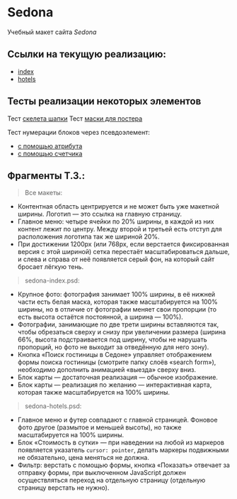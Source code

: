 # Sedona
Учебный макет сайта *Sedona*


## Ссылки на текущую реализацию:

- [index](https://ayrgrant.github.io/sedona/)
- [hotels](https://ayrgrant.github.io/sedona/hotels.html)


## Тесты реализации некоторых элементов

Тест [скелета шапки](https://jsfiddle.net/6ybucgyv/)
Тест [маски для постера](https://jsfiddle.net/wkxLu1mh/2/)

Тест нумерации блоков через псевдоэлемент:

- [с помощью атрибута](https://jsfiddle.net/59gd5qjd/)
- [с помощью счетчика](https://jsfiddle.net/59gd5qjd/1/)


## Фрагменты Т.З.:

>Все макеты:
>
- Контентная область центрируется и не может быть уже макетной ширины.
Логотип — это ссылка на главную страницу.
- Главное меню: четыре ячейки по 20% ширины, в каждой из них контент лежит по центру. Между второй и третьей есть отступ для расположения логотипа так же шириной 20%.
- При достижении 1200px (или 768px, если верстается фиксированная версия с этой шириной) сетка перестаёт масштабироваться дальше, и слева и справа от неё появляется серый фон, на который сайт бросает лёгкую тень.

>sedona-index.psd:
>
- Крупное фото: фотография занимает 100% ширины, в её нижней части есть белая маска, которая также масштабируется на 100% ширины, но в отличие от фотографии меняет свои пропорции (то есть высота остаётся постоянной, а ширина — 100%).
- Фотографии, занимающие по две трети ширины вставляются так, чтобы обрезаться сверху и снизу при увеличении размера (ширина 66%, высота подстраивается под ширину, чтобы не нарушать пропорций, но фото не выходит за отведённую для него зону).
- Кнопка «Поиск гостиницы в Седоне» управляет отображением формы поиска гостиницы (смотрите папку слоёв «search form»), необходимо дополнить анимацией «выезда» сверху вниз.
- Блок карты — достаточная реализация — обычное изображение.
- Блок карты — реализация по желанию — интерактивная карта, которая также масштабируется на 100% ширины.

>sedona-hotels.psd:
>
- Главное меню и футер совпадают с главной страницей.
Фоновое фото другое (размытое и меньшей высоты), но также масштабируется на 100% ширины.
- Блок «Стоимость в сутки» — при наведении на любой из маркеров появляется указатель `cursor: pointer`, делать маркеры подвижными не обязательно, цена меняться не должна.
- Фильтр: верстать с помощью формы, кнопка «Показать» отвечает за отправку формы, при выключенном JavaScript должен осуществляться переход на отдельную страницу (отдельную страницу верстать не нужно).


